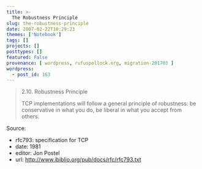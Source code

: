 ```yaml
---
title: >-
  The Robustness Principle
slug: the-robustness-principle
date: 2007-02-22T10:29:23
themes: ['Notebook']
tags: []
projects: []
posttypes: []
featured: False
provenance: [ wordpress, rufuspollock.org, migration-201703 ]
wordpress:
  - post_id: 163
---
```


> 2.10.  Robustness Principle
>
> TCP implementations will follow a general principle of robustness:  be conservative in what you do, be liberal in what you accept from others.

Source:

  * rfc793: specification for TCP
  * date: 1981
  * editor: Jon Postel
  * url: http://www.ibiblio.org/pub/docs/rfc/rfc793.txt

